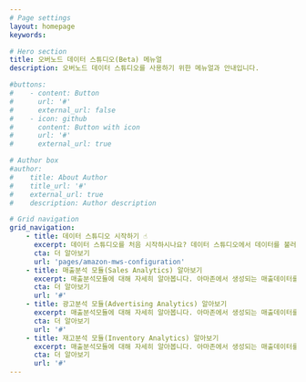 ```yaml
---
# Page settings
layout: homepage
keywords:

# Hero section
title: 오버노드 데이터 스튜디오(Beta) 메뉴얼
description: 오버노드 데이터 스튜디오를 사용하기 위한 메뉴얼과 안내입니다.

#buttons:
#    - content: Button
#      url: '#'
#      external_url: false
#    - icon: github
#      content: Button with icon
#      url: '#'
#      external_url: true

# Author box
#author:
#    title: About Author
#    title_url: '#'
#    external_url: true
#    description: Author description

# Grid navigation
grid_navigation:
    - title: 데이터 스튜디오 시작하기 ☝️
      excerpt: 데이터 스튜디오를 처음 시작하시나요? 데이터 스튜디오에서 데이터를 불러오기 위해서 필요한 설정을 이곳에서 알아보세요.
      cta: 더 알아보기
      url: 'pages/amazon-mws-configuration'
    - title: 매출분석 모듈(Sales Analytics) 알아보기
      excerpt: 매출분석모듈에 대해 자세히 알아봅니다. 아마존에서 생성되는 매출데이터를 여러가지 방법으로 볼 수 있습니다. 👩🏻‍💻
      cta: 더 알아보기
      url: '#'
    - title: 광고분석 모듈(Advertising Analytics) 알아보기
      excerpt: 매출분석모듈에 대해 자세히 알아봅니다. 아마존에서 생성되는 매출데이터를 여러가지 방법으로 볼 수 있습니다. 📢
      cta: 더 알아보기
      url: '#'
    - title: 재고분석 모듈(Inventory Analytics) 알아보기
      excerpt: 매출분석모듈에 대해 자세히 알아봅니다. 아마존에서 생성되는 매출데이터를 여러가지 방법으로 볼 수 있습니다. 📦
      cta: 더 알아보기
      url: '#'
---
```

